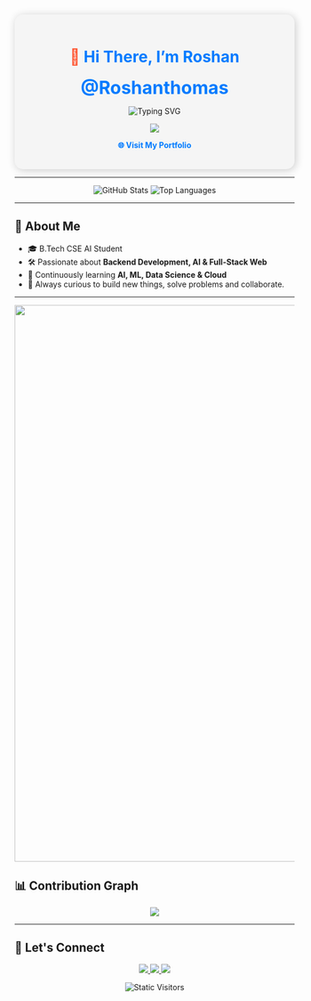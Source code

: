 <!-- Profile Header -->

<div align="center" style="padding: 20px; background-color: #f5f5f5; border-radius: 15px; box-shadow: 2px 2px 15px rgba(0,0,0,0.2);">

<h1 style="color: #FF5733;">👋 <span style="color:#007BFF;">Hi There, I’m <b>Roshan</b></span></h1>

<p>
  <font size="6" color="#007BFF"><b>@Roshanthomas</b></font>
</p>

<!-- Typing Animation -->
<p align="center">
  <img src="https://readme-typing-svg.demolab.com?font=Fira+Code&size=30&pause=1000&center=true&vCenter=true&width=450&lines=ROSHAN;Backend+Developer;AI+Learner;Web+Dev+Explorer" alt="Typing SVG" />
</p>

<!-- Skill Icons -->
<p>
  <a href="https://skillicons.dev">
    <img src="https://skillicons.dev/icons?i=python,html,css,js,figma,c,mysql,git,github,vscode" />
  </a>
</p>

<!-- Profile Website -->
<p>
  <a href="https://your-portfolio-link.com"
     style="color: #007BFF; text-decoration: none; font-weight: bold;"
     onmouseover="this.style.color='#FF5733'" 
     onmouseout="this.style.color='#007BFF'">
    🌐 Visit My Portfolio
  </a>
</p>

</div>

---

<!-- GitHub Stats -->
<div align="center">
  <img src="https://github-readme-stats.vercel.app/api?username=roshanthm&show_icons=true&theme=codeSTACKr&hide_border=true" alt="GitHub Stats" />
  

 
  <img src="https://github-readme-stats.vercel.app/api/top-langs/?username=roshanthm&layout=compact&langs_count=5&theme=codeSTACKr&hide_border=true" alt="Top Languages" />
</div>


---

<!-- About Me Section -->
## 📌 About Me

- 🎓 B.Tech CSE AI Student  
- 🛠️ Passionate about **Backend Development, AI & Full-Stack Web**  
- 🌱 Continuously learning **AI, ML, Data Science & Cloud**  
- 🎯 Always curious to build new things, solve problems and collaborate.

---

<!-- Snake Animation -->
<img src="https://64.media.tumblr.com/005e37a86478a9c92da7d4d3d7464b40/2bd29f0062317531-b1/s400x600/c7edc142895bc810339223dfddf2aa57ced0c32b.gif" width="1000"/>


<!-- Contribution Graph -->
## 📊 Contribution Graph

<p align="center">
  <img src="https://github-readme-activity-graph.vercel.app/graph?username=roshanthm&theme=react-dark&area=true&hide_border=true"/>
</p>


---

<!-- Connect Section -->
## 🔗 Let's Connect

<p align="center">
  <a href="mailto:roshansepkappadu@gmail.com">
    <img src="https://img.shields.io/badge/Gmail-D14836?style=for-the-badge&logo=gmail&logoColor=white">
  </a>
  <a href="https://www.linkedin.com/in/roshan-thomas-">
    <img src="https://img.shields.io/badge/LinkedIn-0077B5?style=for-the-badge&logo=linkedin&logoColor=white">
  </a>
  <a href="https://your-portfolio-link.com">
    <img src="https://img.shields.io/badge/Portfolio-FF5733?style=for-the-badge&logo=github&logoColor=white">
  </a>
</p>


<!-- Visitors Counter -->
<p align="center">
  <img src="https://img.shields.io/badge/Visitors-400-blue?style=for-the-badge" alt="Static Visitors"/>
</p>

